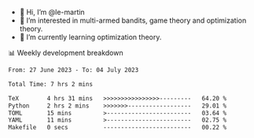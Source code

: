 - 👋 Hi, I’m @le-martin
- 👀 I’m interested in multi-armed bandits, game theory and optimization theory.
- 🌱 I’m currently learning optimization theory.
<!---- 💞️ I’m looking to collaborate on ...
- 📫 How to reach me ...-->

<!---
Tutorial for using WakaTime stats in GitHub profile: https://github.com/athul/waka-readme
-->

📊 Weekly development breakdown
<!--START_SECTION:waka-->

```txt
From: 27 June 2023 - To: 04 July 2023

Total Time: 7 hrs 2 mins

TeX        4 hrs 31 mins   >>>>>>>>>>>>>>>>---------   64.20 %
Python     2 hrs 2 mins    >>>>>>>------------------   29.01 %
TOML       15 mins         >------------------------   03.64 %
YAML       11 mins         >------------------------   02.75 %
Makefile   0 secs          -------------------------   00.22 %
```

<!--END_SECTION:waka-->

<!---
le-martin/le-martin is a ✨ special ✨ repository because its `README.md` (this file) appears on your GitHub profile.
You can click the Preview link to take a look at your changes.
--->
